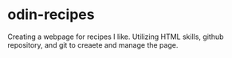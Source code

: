 # odin-recipes
Creating a webpage for recipes I like. Utilizing HTML skills, github repository, and git to creaete and manage the page.